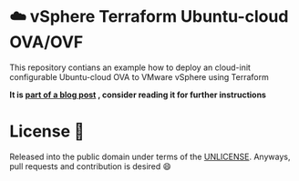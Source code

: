 # :cloud: vSphere Terraform Ubuntu-cloud OVA/OVF
This repository contians an example how to deploy an cloud-init configurable Ubuntu-cloud OVA to VMware vSphere using Terraform

**It is [part of a blog post](https://shorez.de/2018/deploying-ubuntu-cloud-images-to-vsphere-using-terraform/) , consider reading it for further instructions**

# License :book:
Released into the public domain under terms of the [UNLICENSE](/LICENSE).
Anyways, pull requests and contribution is desired :smile:
